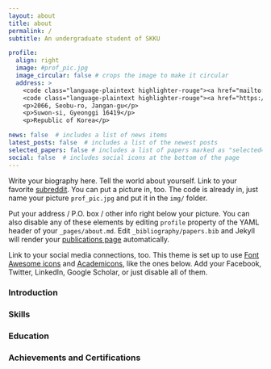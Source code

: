 ```yaml
---
layout: about
title: about
permalink: /
subtitle: An undergraduate student of SKKU

profile:
  align: right
  image: #prof_pic.jpg
  image_circular: false # crops the image to make it circular
  address: >
    <code class="language-plaintext highlighter-rouge"><a href="mailto://djlim7@skku.edu">djlim7@skku.edu</a></code>
    <code class="language-plaintext highlighter-rouge"><a href="https://github.com/copyrig">github.com/copyrig</a></code>
    <p>2066, Seobu-ro, Jangan-gu</p>
    <p>Suwon-si, Gyeonggi 16419</p>
    <p>Republic of Korea</p>

news: false  # includes a list of news items
latest_posts: false  # includes a list of the newest posts
selected_papers: false # includes a list of papers marked as "selected={true}"
social: false  # includes social icons at the bottom of the page
---
```


Write your biography here. Tell the world about yourself. Link to your favorite [subreddit](http://reddit.com). You can put a picture in, too. The code is already in, just name your picture `prof_pic.jpg` and put it in the `img/` folder.

Put your address / P.O. box / other info right below your picture. You can also disable any of these elements by editing `profile` property of the YAML header of your `_pages/about.md`. Edit `_bibliography/papers.bib` and Jekyll will render your [publications page](/al-folio/publications/) automatically.

Link to your social media connections, too. This theme is set up to use [Font Awesome icons](http://fortawesome.github.io/Font-Awesome/) and [Academicons](https://jpswalsh.github.io/academicons/), like the ones below. Add your Facebook, Twitter, LinkedIn, Google Scholar, or just disable all of them.

### Introduction
### Skills
### Education
### Achievements and Certifications